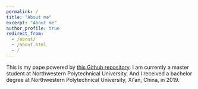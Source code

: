 ```yaml
---
permalink: /
title: "About me"
excerpt: "About me"
author_profile: true
redirect_from: 
  - /about/
  - /about.html
  - /
---
```


This is my pape powered by [this Github repository](https://github.com/staeiou/staeiou.github.io). I am currently a master student at Northwestern Polytechnical University. And I received a bachelor degree at Northwestern Polytechnical University, Xi'an, China, in 2019. 
